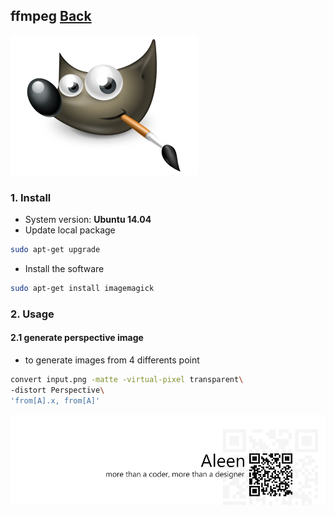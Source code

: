 ## ffmpeg	[Back](./../summary.md)

<img src="./logo.png">

### 1. Install

- System version: **Ubuntu 14.04**
- Update local package

```sh
sudo apt-get upgrade
```

- Install the software

```sh
sudo apt-get install imagemagick
```

### 2. Usage

#### 2.1 generate perspective image

- to generate images from 4 differents point

```sh
convert input.png -matte -virtual-pixel transparent\
-distort Perspective\
'from[A].x, from[A]'
```

<a href="http://aleen42.github.io/" target="_blank" ><img src="./../../pic/tail.gif"></a>
